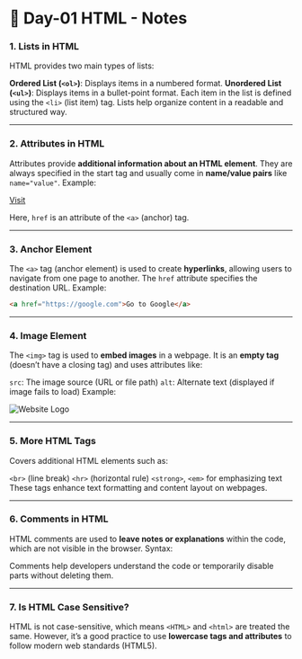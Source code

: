 # 📘 Day-01 HTML - Notes

### 1. **Lists in HTML**

HTML provides two main types of lists:

 **Ordered List (`<ol>`)**: Displays items in a numbered format.
 **Unordered List (`<ul>`)**: Displays items in a bullet-point format.
  Each item in the list is defined using the `<li>` (list item) tag. Lists help organize content in a readable and structured way.

---

### 2. **Attributes in HTML**

Attributes provide **additional information about an HTML element**. They are always specified in the start tag and usually come in **name/value pairs** like `name="value"`.
Example:

<a href="https://example.com">Visit</a>

Here, `href` is an attribute of the `<a>` (anchor) tag.

---

### 3. **Anchor Element**

The `<a>` tag (anchor element) is used to create **hyperlinks**, allowing users to navigate from one page to another. The `href` attribute specifies the destination URL.
Example:

```html
<a href="https://google.com">Go to Google</a>
```

---

### 4. **Image Element**

The `<img>` tag is used to **embed images** in a webpage. It is an **empty tag** (doesn’t have a closing tag) and uses attributes like:

 `src`: The image source (URL or file path)
 `alt`: Alternate text (displayed if image fails to load)
  Example:

<img src="https://static.vecteezy.com/system/resources/previews/047/656/219/non_2x/abstract-logo-design-for-any-corporate-brand-business-company-vector.jpg" alt="Website Logo">


---

### 5. **More HTML Tags**

Covers additional HTML elements such as:

 `<br>` (line break)
 `<hr>` (horizontal rule)
 `<strong>`, `<em>` for emphasizing text
  These tags enhance text formatting and content layout on webpages.

---

### 6. **Comments in HTML**

HTML comments are used to **leave notes or explanations** within the code, which are not visible in the browser.
Syntax:


<!-- This is a comment -->

Comments help developers understand the code or temporarily disable parts without deleting them.

---

### 7. **Is HTML Case Sensitive?**

HTML is not case-sensitive, which means `<HTML>` and `<html>` are treated the same. However, it’s a good practice to use **lowercase tags and attributes** to follow modern web standards (HTML5).
